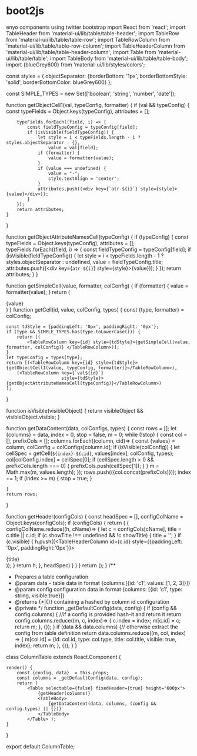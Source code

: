 # boot2js
enyo components using twitter bootstrap
mport React from 'react';
import TableHeader from 'material-ui/lib/table/table-header';
import TableRow from 'material-ui/lib/table/table-row';
import TableRowColumn from 'material-ui/lib/table/table-row-column';
import TableHeaderColumn from 'material-ui/lib/table/table-header-column';
import Table from 'material-ui/lib/table/table';
import TableBody from 'material-ui/lib/table/table-body';
import {blueGrey600} from 'material-ui/lib/styles/colors';

const styles = {
    objectSeparator: {borderBottom: '1px', borderBottomStyle: 'solid', borderBottomColor: blueGrey600}
};

const SIMPLE_TYPES = new Set(['boolean', 'string', 'number', 'date']);

function getObjectCell1(val, typeConfig, formatter) {
    if (val && typeConfig) {
        const typeFields = Object.keys(typeConfig),
            attributes = [];

        typeFields.forEach((field, i) => {
            const fieldTypeConfig = typeConfig[field];
            if (isVisible(fieldTypeConfig)) {
                let style = i < typeFields.length - 1 ? styles.objectSeparator : {},
                    value = val[field];
                if (formatter) {
                    value = formatter(value);
                }
                if (value === undefined) {
                    value = "-";
                    style.textAlign = 'center';
                }
                attributes.push((<div key={`atr-${i}`} style={style}>{value}</div>));
            }
        });
        return attributes;
    }
}

function getObjectAttributeNamesCell(typeConfig) {
    if (typeConfig) {
        const typeFields = Object.keys(typeConfig),
            attributes = [];
        typeFields.forEach((field, i) => {
            const fieldTypeConfig = typeConfig[field];
            if (isVisible(fieldTypeConfig)) {
                let style = i < typeFields.length - 1 ? styles.objectSeparator : undefined,
                    value = fieldTypeConfig.title;
                attributes.push((<div key={`atr-${i}`} style={style}>{value}</div>));
            }
        });
        return attributes;
    }
}

function getSimpleCell(value, formatter, colConfig) {
    if (formatter) {
        value = formatter(value);
    }
    return (<div style={colConfig.style}> {value}</div>)
}
function getCell(id, value, colConfig, types) {
    const {type, formatter} = colConfig;

    const tdStyle = {paddingLeft: '0px', paddingRight: '0px'};
    if (type && SIMPLE_TYPES.has(type.toLowerCase())) {
        return [(
            <TableRowColumn key={id} style={tdStyle}>{getSimpleCell(value, formatter, colConfig)} </TableRowColumn>)];
    }
    let typeConfig = types[type];
    return [(<TableRowColumn key={id} style={tdStyle}>{getObjectCell1(value, typeConfig, formatter)}</TableRowColumn>),
        (<TableRowColumn key={`val${id}`}
                         style={tdStyle}>{getObjectAttributeNamesCell(typeConfig)}</TableRowColumn>)
    ];
}

function isVisible(visibleObject) {
    return visibleObject && visibleObject.visible;
}

function getDataContent(data, colConfigs, types) {
    const rows = [];
    let {columns} = data,
        index = 0,
        stop = false, m = 0;
    while (!stop) {
        const col = [], prefixCols = [];
        columns.forEach((column, cid)=> {
            const {values} = column,
                colConfig = colConfigs[column.id];
            if (isVisible(colConfig)) {
                let cellSpec = getCell(`${index}-${cid}`, values[index], colConfig, types);
                col[colConfig.index] = cellSpec[0];
                if (cellSpec.length > 0 && prefixCols.length === 0) {
                    prefixCols.push(cellSpec[1]);
                }
            }
            m = Math.max(m, values.length);
        });
        rows.push((<TableRow>{col.concat(prefixCols)}</TableRow>));
        index += 1;
        if (index >= m) {
            stop = true;
        }

    }
    return rows;
}

function getHeader(configCols) {
    const headSpec = [],
        configColName = Object.keys(configCols);
    if (configCols) {
        return (<TableHeader>
            <TableRow>{
                configColName.reduce((h, cName)=> {
                    let c = configCols[cName],
                        title = c.title || c.id;
                                                                            if (c.showTitle !== undefined && !c.showTitle) {
                        title = '';
                    }
                    if (c.visible) {
                        h.push((<TableHeaderColumn id={c.id} style={{paddingLeft: '0px', paddingRight:'0px'}}>
                            <div style={c.style}>{title}</div>
                        </TableHeaderColumn>));
                    }
                    return h;
                }, headSpec)
            }
            </TableRow>
        </TableHeader>)
    }
    return (<TableHeader></TableHeader>);
}
/**
 * Prepares a table configuration
 * @param data - table data in format {columns:[{id: 'c1', values: [1, 2, 3]}]}
 * @param config configuration data in format {columns: [{id: 'c1', type: string, visible:true}]}
 * @returns {*|{}} containing a hashed by column id configuration
 * @private
 */
function _getDefaultConfig(data, config) {
    if (config && config.columns) { //if a config is provided hash-it and return it
        return config.columns.reduce((m, c, index)=> {
            c.index = index;
            m[c.id] = c;
            return m;
        }, {});
    }
    if (data && data.columns) {// otherwise extract the config from table definition
        return data.columns.reduce((m, col, index) => {
            m[col.id] = {id: col.id, type: col.type, title: col.title, visible: true, index};
            return m;
        }, {});
    }
}

class ColumnTable extends React.Component {

    render() {
        const {config, data}  = this.props;
        const columns = _getDefaultConfig(data, config);
        return (
            <Table selectable={false} fixedHeader={true} height="600px">
                {getHeader(columns)}
                <TableBody>
                    {getDataContent(data, columns, (config && config.types) || {})}
                </TableBody>
            </Table> );
    }
}

export default ColumnTable;
 
